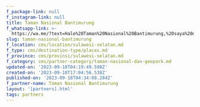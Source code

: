 ```yaml
---
f_package-link: null
f_instagram-link: null
title: Taman Nasional Bantimurung
f_whatsapp-link: >-
  https://wa.me/?text=Halo%20Taman%20Nasional%20Bantimurung,%20saya%20dapat%20info%20dari%20@loocale.id%20dan%20punya%20pertanyaan
slug: taman-nasional-bantimurung
f_location: cms/location/sulawesi-selatan.md
f_type: cms/destination-type/places.md
f_province: cms/provinsi/sulawesi-selatan.md
f_category: cms/partner-category/taman-nasional-dan-geopark.md
updated-on: '2023-09-18T04:19:49.598Z'
created-on: '2023-09-10T17:04:56.538Z'
published-on: '2023-09-18T04:34:08.284Z'
f_partner-name: Taman Nasional Bantimurung
layout: '[partners].html'
tags: partners
---
```



